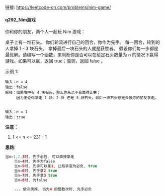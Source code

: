 链接:   https://leetcode-cn.com/problems/nim-game/

#### q292_Nim游戏

你和你的朋友，两个人一起玩 Nim 游戏：

桌子上有一堆石头。
你们轮流进行自己的回合，你作为先手。
每一回合，轮到的人拿掉 1 - 3 块石头。
拿掉最后一块石头的人就是获胜者。
假设你们每一步都是最优解。请编写一个函数，来判断你是否可以在给定石头数量为 n 的情况下赢得游戏。如果可以赢，返回 true；否则，返回 false 。

示例 1:

```
输入：n = 4
输出：false 
解释：如果堆中有 4 块石头，那么你永远不会赢得比赛；
     因为无论你拿走 1 块、2 块 还是 3 块石头，最后一块石头总是会被你的朋友拿走。


输入：n = 1
输出：true
```

**注意：**

1. 1 <= n <= 231 - 1

**思路**: 

```java
当n=1,2,3时, 先手必胜. 可以直接拿走
    当n=4时, 先手为false 
    当n=5时, 先手可以拿1, 让后手变为必负, true
    当n=6时, 先手拿2 true
    当n=7时, 先手拿3 true
    当n=8时, 为false
    
    ... 依次类推, 当为4 的整数次时, 先手必负
```









